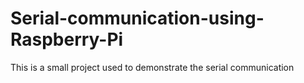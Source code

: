 # Serial-communication-using-Raspberry-Pi
This is a small project used to demonstrate the serial communication
